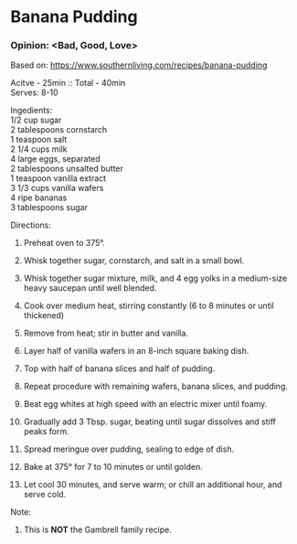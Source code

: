# Banana Pudding
### Opinion: <Bad, Good, Love>

Based on: https://www.southernliving.com/recipes/banana-pudding  

Acitve - 25min :: Total - 40min  
Serves:  8-10  

Ingedients:    
1/2 cup sugar  
2 tablespoons cornstarch  
1 teaspoon salt  
2 1/4 cups milk   
4 large eggs, separated  
2 tablespoons unsalted butter   
1 teaspoon vanilla extract  
3 1/3 cups vanilla wafers  
4 ripe bananas  
3 tablespoons sugar  

Directions:  
1. Preheat oven to 375°. 
2. Whisk together sugar, cornstarch, and salt in a small bowl. 
3. Whisk together sugar mixture, milk, and 4 egg yolks in a medium-size heavy saucepan until well blended. 
4. Cook over medium heat, stirring constantly (6 to 8 minutes or until thickened) 
5. Remove from heat; stir in butter and vanilla.

6. Layer half of vanilla wafers in an 8-inch square baking dish.
7. Top with half of banana slices and half of pudding. 
8. Repeat procedure with remaining wafers, banana slices, and pudding.

9. Beat egg whites at high speed with an electric mixer until foamy. 
10. Gradually add 3 Tbsp. sugar, beating until sugar dissolves and stiff peaks form. 
11. Spread meringue over pudding, sealing to edge of dish.

12. Bake at 375° for 7 to 10 minutes or until golden. 
13. Let cool 30 minutes, and serve warm; or chill an additional hour, and serve cold.

Note:
1. This is **NOT** the Gambrell family recipe.
